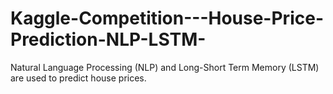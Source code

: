 # Kaggle-Competition---House-Price-Prediction-NLP-LSTM-
Natural Language Processing (NLP) and Long-Short Term Memory (LSTM) are used to predict house prices.
